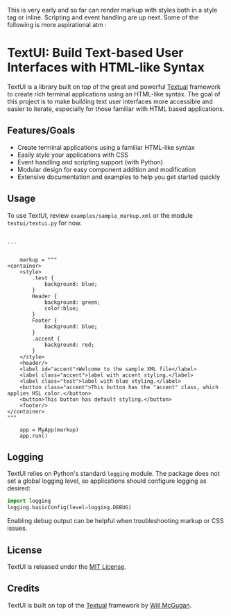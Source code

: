 
This is very early and so far can render markup with styles both in a style tag or inline.
Scripting and event handling are up next. Some of the following is more aspirational atm :


TextUI: Build Text-based User Interfaces with HTML-like Syntax
==============================================================

TextUI is a library built on top of the great and powerful [Textual](https://github.com/willmcgugan/textual) framework to create rich terminal applications using an HTML-like syntax. The goal of this project is to make building text user interfaces more accessible and easier to iterate, especially for those familiar with HTML based applications.



Features/Goals
--------

- Create terminal applications using a familiar HTML-like syntax
- Easily style your applications with CSS
- Event handling and scripting support (with Python)
- Modular design for easy component addition and modification
- Extensive documentation and examples to help you get started quickly


Usage
-----

To use TextUI, review `examples/sample_markup.xml` or the module `textui/textui.py` for now.
```

...


    markup = """
<container>
    <style>
        .test {
            background: blue;
        }
        Header {
            background: green;
            color:blue;
        }
        Footer {
            background: blue;
        }
        .accent {
            background: red;
        }
    </style>
    <header/>
    <label id="accent">Welcome to the sample XML file</label>
    <label class="accent">label with accent styling.</label>
    <label class="test">label with blue styling.</label>
    <button class="accent">This button has the "accent" class, which applies HSL color.</button>
    <button>This button has default styling.</button>
    <footer/>
</container>
"""

    app = MyApp(markup)
    app.run()
```

Logging
-------

TextUI relies on Python's standard `logging` module. The package does not set a
global logging level, so applications should configure logging as desired:

```python
import logging
logging.basicConfig(level=logging.DEBUG)
```

Enabling debug output can be helpful when troubleshooting markup or CSS issues.

License
-------

TextUI is released under the [MIT License](LICENSE).

Credits
-------

TextUI is built on top of the [Textual](https://github.com/Textualize/textual) framework by [Will McGugan](https://github.com/willmcgugan).
